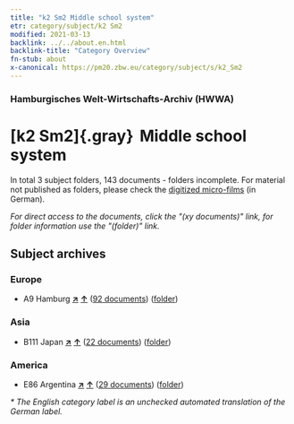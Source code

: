 ```yaml
---
title: "k2 Sm2 Middle school system"
etr: category/subject/k2 Sm2
modified: 2021-03-13
backlink: ../../about.en.html
backlink-title: "Category Overview"
fn-stub: about
x-canonical: https://pm20.zbw.eu/category/subject/s/k2_Sm2
---
```


### Hamburgisches Welt-Wirtschafts-Archiv (HWWA)
# [k2 Sm2]{.gray}&#8201; Middle school system&#160; 





In total 3 subject folders, 143 documents - folders incomplete.
For material not published as folders, please check the [digitized micro-films](/film/h1_sh.de.html) (in German).

_For direct access to the documents, click the "(xy documents)" link, for folder information use the "(folder)" link._

## Subject archives



### Europe

- A9 Hamburg [**&nearr;**](../../../geo/i/140905/about.en.html "Hamburg (all folders)") [**&uarr;**](../../../geo/about.en.html#A9 "Country category system") (<a href="https://pm20.zbw.eu/dfgview/sh/140905,144741" title="about: Hamburg : Middle school system" target="_blank">92 documents</a>) ([folder](../../../../folder/sh/1409xx/140905/1447xx/144741/about.en.html))

### Asia

- B111 Japan [**&nearr;**](../../../geo/i/141272/about.en.html "Japan (all folders)") [**&uarr;**](../../../geo/about.en.html#B111 "Country category system") (<a href="https://pm20.zbw.eu/dfgview/sh/141272,144741" title="about: Japan : Middle school system" target="_blank">22 documents</a>) ([folder](../../../../folder/sh/1412xx/141272/1447xx/144741/about.en.html))

### America

- E86 Argentina [**&nearr;**](../../../geo/i/141692/about.en.html "Argentina (all folders)") [**&uarr;**](../../../geo/about.en.html#E86 "Country category system") (<a href="https://pm20.zbw.eu/dfgview/sh/141692,144741" title="about: Argentina : Middle school system" target="_blank">29 documents</a>) ([folder](../../../../folder/sh/1416xx/141692/1447xx/144741/about.en.html))


_* The English category label is an unchecked automated translation of the German label._

